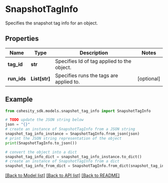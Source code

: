 # SnapshotTagInfo

Specifies the snapshot tag info for an object.

## Properties

Name | Type | Description | Notes
------------ | ------------- | ------------- | -------------
**tag_id** | **str** | Specifies Id of tag applied to the object. | 
**run_ids** | **List[str]** | Specifies runs the tags are applied to. | [optional] 

## Example

```python
from cohesity_sdk.models.snapshot_tag_info import SnapshotTagInfo

# TODO update the JSON string below
json = "{}"
# create an instance of SnapshotTagInfo from a JSON string
snapshot_tag_info_instance = SnapshotTagInfo.from_json(json)
# print the JSON string representation of the object
print(SnapshotTagInfo.to_json())

# convert the object into a dict
snapshot_tag_info_dict = snapshot_tag_info_instance.to_dict()
# create an instance of SnapshotTagInfo from a dict
snapshot_tag_info_from_dict = SnapshotTagInfo.from_dict(snapshot_tag_info_dict)
```
[[Back to Model list]](../README.md#documentation-for-models) [[Back to API list]](../README.md#documentation-for-api-endpoints) [[Back to README]](../README.md)


